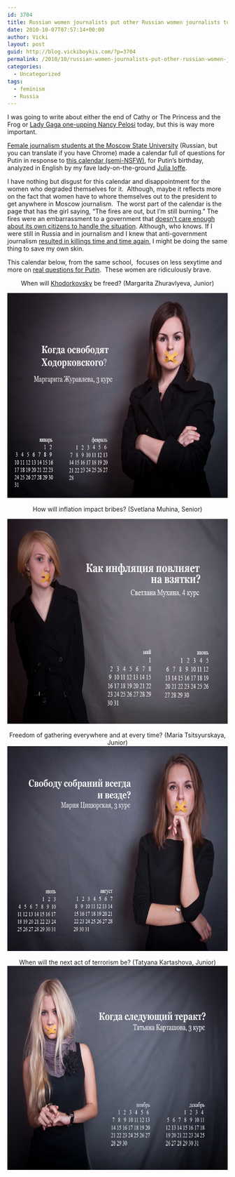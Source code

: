 ```yaml
---
id: 3704
title: Russian women journalists put other Russian women journalists to shame
date: 2010-10-07T07:57:14+00:00
author: Vicki
layout: post
guid: http://blog.vickiboykis.com/?p=3704
permalink: /2010/10/russian-women-journalists-put-other-russian-women-journalists-to-shame/
categories:
  - Uncategorized
tags:
  - feminism
  - Russia
---
```

I was going to write about either the end of Cathy or The Princess and the Frog or [Lady Gaga one-upping Nancy Pelosi](http://www.guardian.co.uk/lifeandstyle/2010/oct/07/lady-gaga-nancy-pelosi-forbes-list) today, but this is way more important.

[Female journalism students at the Moscow State University](http://top.rbc.ru/society/07/10/2010/478159.shtml) (Russian, but you can translate if you have Chrome) made a calendar full of questions for Putin in response to [this calendar (semi-NSFW)](http://themoscowdiaries.wordpress.com/2010/10/06/happy-birthday-mr-president/), for Putin&#8217;s birthday, analyzed in English by my fave lady-on-the-ground [Julia Ioffe](http://www.juliaioffe.com/).

I have nothing but disgust for this calendar and disappointment for the women who degraded themselves for it.  Although, maybe it reflects more on the fact that women have to whore themselves out to the president to get anywhere in Moscow journalism.  The worst part of the calendar is the page that has the girl saying, &#8220;The fires are out, but I&#8217;m still burning.&#8221; The fires were an embarrassment to a government that [doesn&#8217;t care enough about its own citizens to handle the situation](http://www.washingtonpost.com/wp-dyn/content/article/2010/08/12/AR2010081205317.html). Although, who knows. If I were still in Russia and in journalism and I knew that anti-government journalism [resulted in killings time and time again](http://en.wikipedia.org/wiki/List_of_journalists_killed_in_Russia), I might be doing the same thing to save my own skin.

This calendar below, from the same school,  focuses on less sexytime and more on [real questions for Putin](http://liz-anderson.livejournal.com/76145.html).  These women are ridiculously brave.

<p style="text-align: center;">
  When will <a href="http://en.wikipedia.org/wiki/Mikhail_Khodorkovsky">Khodorkovsky</a> be freed? (Margarita Zhuravlyeva, Junior)
</p>

[<img class="aligncenter size-full wp-image-3705" title="1margo" src="https://raw.githubusercontent.com/veekaybee/wlb/gh-pages/assets/images/2010/10/1margo.jpg" alt="" width="700" height="467" />](https://raw.githubusercontent.com/veekaybee/wlb/gh-pages/assets/images/2010/10/1margo.jpg)

<p style="text-align: center;">
  How will inflation impact bribes? (Svetlana Muhina, Senior)<br /> <a href="https://raw.githubusercontent.com/veekaybee/wlb/gh-pages/assets/images/2010/10/3sveta.jpg"></a>
</p>

<p style="text-align: center;">
  <a href="https://raw.githubusercontent.com/veekaybee/wlb/gh-pages/assets/images/2010/10/3sveta.jpg"><img class="aligncenter size-full wp-image-3706" title="3sveta" src="https://raw.githubusercontent.com/veekaybee/wlb/gh-pages/assets/images/2010/10/3sveta.jpg" alt="" width="700" height="467" /></a>
</p>

<p style="text-align: center;">
  Freedom of gathering everywhere and at every time? (Maria Tsitsyurskaya, Junior)<br /> <a href="https://raw.githubusercontent.com/veekaybee/wlb/gh-pages/assets/images/2010/10/4masha.jpg"><img class="aligncenter size-full wp-image-3707" title="4masha" src="https://raw.githubusercontent.com/veekaybee/wlb/gh-pages/assets/images/2010/10/4masha.jpg" alt="" width="700" height="467" /></a>
</p>

<p style="text-align: center;">
  When will the next act of terrorism be? (Tatyana Kartashova, Junior)<br /> <a href="https://raw.githubusercontent.com/veekaybee/wlb/gh-pages/assets/images/2010/10/6tanya.jpg"><img class="aligncenter size-full wp-image-3708" title="6tanya" src="https://raw.githubusercontent.com/veekaybee/wlb/gh-pages/assets/images/2010/10/6tanya.jpg" alt="" width="700" height="465" /></a>
</p>
